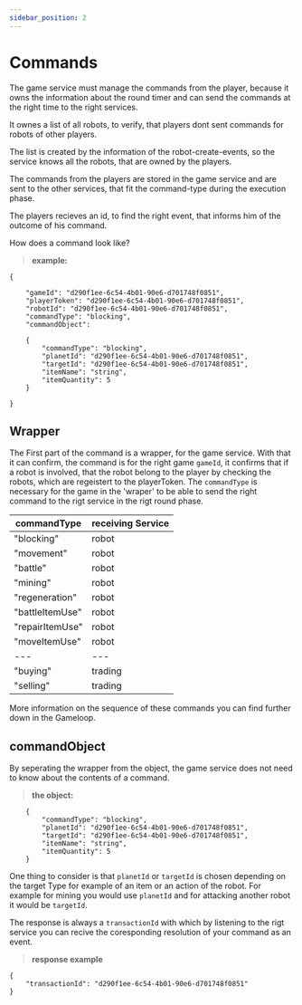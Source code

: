 ```yaml
---
sidebar_position: 2
---
```


# Commands

The game service must manage the commands from the player, because it owns the information about the round timer and can send the commands at the right time to the right services.

It ownes a list of all robots, to verify, that players dont sent commands for robots of other players.

The list is created by the information of the robot-create-events, so the service knows all the robots, that are owned by the players.

The commands from the players are stored in the game service and are sent to the other services, that fit the command-type during the execution phase.

The players recieves an id, to find the right event, that informs him of the outcome of his command.

How does a command look like?

>**example:**

    {

        "gameId": "d290f1ee-6c54-4b01-90e6-d701748f0851",
        "playerToken": "d290f1ee-6c54-4b01-90e6-d701748f0851",
        "robotId": "d290f1ee-6c54-4b01-90e6-d701748f0851",
        "commandType": "blocking",
        "commandObject": 

        {
            "commandType": "blocking",
            "planetId": "d290f1ee-6c54-4b01-90e6-d701748f0851",
            "targetId": "d290f1ee-6c54-4b01-90e6-d701748f0851",
            "itemName": "string",
            "itemQuantity": 5
        }

    }

## Wrapper

The First part of the command is a wrapper, for the game service.
With that it can confirm, the command is for the right game `gameId`, it confirms that if a robot is involved, that the robot belong to the player by checking the robots, which are regeistert to the playerToken.
The `commandType` is necessary for the game in the 'wraper' to be able to send the right command to the rigt service in the rigt round phase.

|commandType| receiving Service|
|---|---|
|"blocking"| robot |
|"movement" | robot |
|"battle" | robot |
|"mining" | robot |
|"regeneration" | robot |
|"battleItemUse" | robot |
|"repairItemUse" | robot |
|"moveItemUse"| robot |
|---|---|
|"buying"| trading |
|"selling"| trading |

More information on the sequence of these commands you can find further down in the Gameloop.

## commandObject

By seperating the wrapper from the object, the game service does not need to know about the contents of a command.

>**the object:**

        {
            "commandType": "blocking",
            "planetId": "d290f1ee-6c54-4b01-90e6-d701748f0851",
            "targetId": "d290f1ee-6c54-4b01-90e6-d701748f0851",
            "itemName": "string",
            "itemQuantity": 5
        }

One thing to consider is that `planetId` or `targetId` is chosen depending on the target Type for example of an item or an action of the robot. For example for mining you would use `planetId` and for attacking another robot it would be `targetId`.

The response is always a `transactionId` with which by listening to the rigt service you can recive the coresponding resolution of your command as an event.

>**response example**

    {
        "transactionId": "d290f1ee-6c54-4b01-90e6-d701748f0851"
    }